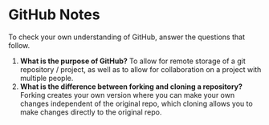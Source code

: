 # GitHub Notes

To check your own understanding of GitHub, answer the questions that follow.

1. **What is the purpose of GitHub?** To allow for remote storage of a git repository / project, as well as to allow for collaboration on a project with multiple people.
1. **What is the difference between forking and cloning a repository?** Forking creates your own version where you can make your own changes independent of the original repo, which cloning allows you to make changes directly to the original repo.